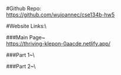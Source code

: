 #Github Repo:\
https://github.com/wujoannec/cse134b-hw5

#Website Links:\

###Main Page~\
https://thriving-klepon-0aacde.netlify.app/

###Part 1~\

###Part 2~\
